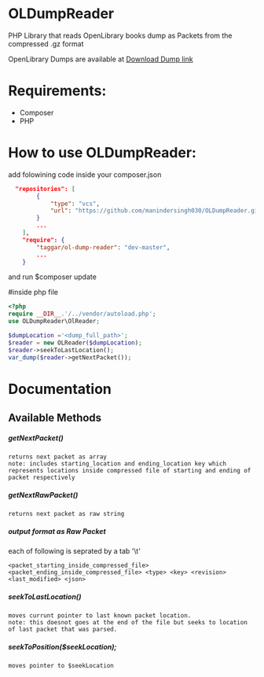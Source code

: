 # OLDumpReader
PHP Library that reads OpenLibrary books dump as Packets from the compressed .gz format

OpenLibrary Dumps are available at
[Download Dump link](https://openlibrary.org/developers/dumps)

# Requirements:
- Composer
- PHP
  
# How to use OLDumpReader:
  add folowining code inside your composer.json
```json  
  "repositories": [
        {
            "type": "vcs",
            "url": "https://github.com/manindersingh030/OLDumpReader.git"
        }
        ...
    ],
    "require": {
        "taggar/ol-dump-reader": "dev-master",
        ...
    }
````
and run $composer update

#inside php file
```php
<?php
require __DIR__.'/../vendor/autoload.php';
use OLDumpReader\OlReader;

$dumpLocation ='<dump_full_path>';
$reader = new OLReader($dumpLocation); 
$reader->seekToLastLocation();
var_dump($reader->getNextPacket());
```

# Documentation
## Available Methods

##### getNextPacket()
    returns next packet as array 
    note: includes starting_location and ending_location key which represents locations inside compressed file of starting and ending of packet respectively

##### getNextRawPacket()
    returns next packet as raw string 

##### output format as Raw Packet
each of following is seprated by a tab '\t'
````
<packet_starting_inside_compressed_file> <packet_ending_inside_compressed_file> <type> <key> <revision> <last_modified> <json>
````

##### seekToLastLocation()
    moves currunt pointer to last known packet location.
    note: this doesnot goes at the end of the file but seeks to location of last packet that was parsed.

##### seekToPosition($seekLocation);
    moves pointer to $seekLocation
